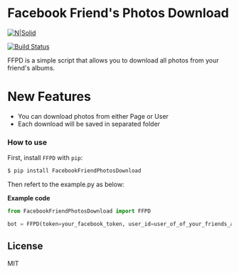 # Facebook Friend's Photos Download

[![N|Solid](https://cldup.com/dTxpPi9lDf.thumb.png)](https://nodesource.com/products/nsolid)

[![Build Status](https://travis-ci.org/joemccann/dillinger.svg?branch=master)](https://travis-ci.org/joemccann/dillinger)

FFPD is a simple script that allows you to download all photos from your friend's albums.

# New Features

  - You can download photos from either Page or User
  - Each download will be saved in separated folder

### How to use
First, install `FFPD` with `pip`:  
```bash
$ pip install FacebookFriendPhotosDownload
```  

Then refert to the example.py as below:

**Example code**  

```python
from FacebookFriendPhotosDownload import FFPD

bot = FFPD(token=your_facebook_token, user_id=user_of_of_your_friends_account)
```


License
----

MIT

